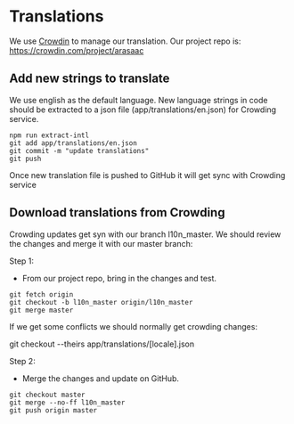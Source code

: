 # Translations

We use [Crowdin](htts://www.crowdin.com) to manage our translation. Our project repo is: https://crowdin.com/project/arasaac

## Add new strings to translate

We use english as the default language. New language strings in code should be extracted to a json file (app/translations/en.json) for Crowding service.

```
npm run extract-intl
git add app/translations/en.json
git commit -m "update translations"
git push
```

Once new translation file is pushed to GitHub it will get sync with Crowding service

## Download translations from Crowding

Crowding updates get syn with our branch l10n_master. We should review the changes and merge it with our master branch:

Step 1:

- From our project repo, bring in the changes and test.

```
git fetch origin
git checkout -b l10n_master origin/l10n_master
git merge master
```

If we get some conflicts we should normally get crowding changes:

git checkout --theirs app/translations/[locale].json

Step 2:

- Merge the changes and update on GitHub.

```
git checkout master
git merge --no-ff l10n_master
git push origin master
```
